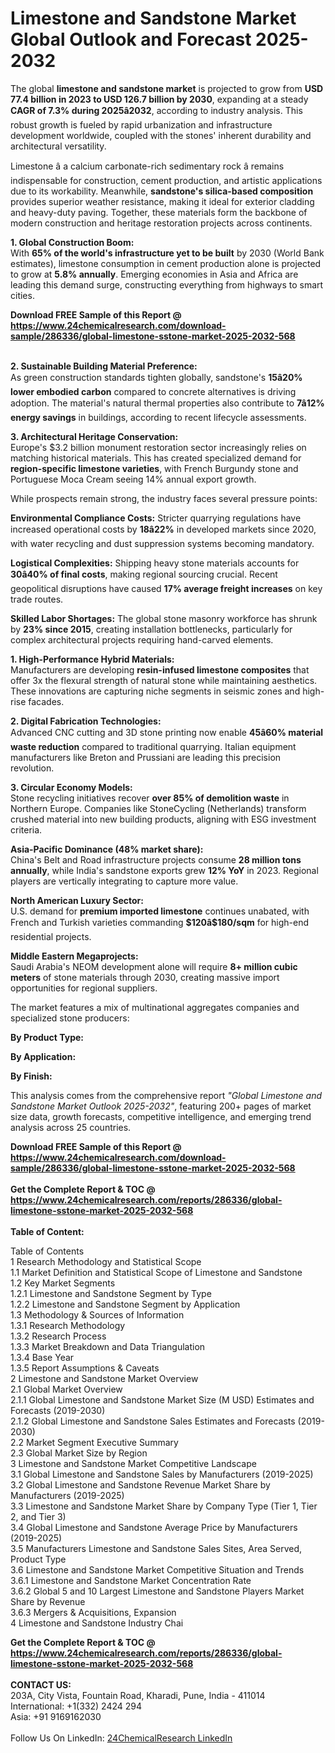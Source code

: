 <h1>Limestone and Sandstone Market Global Outlook and Forecast 2025-2032</h1><p>The global <strong>limestone and sandstone market</strong> is projected to grow from <strong>USD 77.4 billion in 2023 to USD 126.7 billion by 2030</strong>, expanding at a steady <strong>CAGR of 7.3% during 2025â2032</strong>, according to industry analysis. This robust growth is fueled by rapid urbanization and infrastructure development worldwide, coupled with the stones' inherent durability and architectural versatility.</p><p>Limestone â a calcium carbonate-rich sedimentary rock â remains indispensable for construction, cement production, and artistic applications due to its workability. Meanwhile, <strong>sandstone's silica-based composition</strong> provides superior weather resistance, making it ideal for exterior cladding and heavy-duty paving. Together, these materials form the backbone of modern construction and heritage restoration projects across continents.</p><p><strong>1. Global Construction Boom:</strong><br>
With <strong>65% of the world's infrastructure yet to be built</strong> by 2030 (World Bank estimates), limestone consumption in cement production alone is projected to grow at <strong>5.8% annually</strong>. Emerging economies in Asia and Africa are leading this demand surge, constructing everything from highways to smart cities.</p><div><b>Download FREE Sample of this Report @ 
            <a href="https://www.24chemicalresearch.com/download-sample/286336/global-limestone-sstone-market-2025-2032-568">
            https://www.24chemicalresearch.com/download-sample/286336/global-limestone-sstone-market-2025-2032-568</a></b></div><br><p><strong>2. Sustainable Building Material Preference:</strong><br>
As green construction standards tighten globally, sandstone's <strong>15â20% lower embodied carbon</strong> compared to concrete alternatives is driving adoption. The material's natural thermal properties also contribute to <strong>7â12% energy savings</strong> in buildings, according to recent lifecycle assessments.</p><p><strong>3. Architectural Heritage Conservation:</strong><br>
Europe's $3.2 billion monument restoration sector increasingly relies on matching historical materials. This has created specialized demand for <strong>region-specific limestone varieties</strong>, with French Burgundy stone and Portuguese Moca Cream seeing 14% annual export growth.</p><p>While prospects remain strong, the industry faces several pressure points:</p><p><strong>Environmental Compliance Costs:</strong> Stricter quarrying regulations have increased operational costs by <strong>18â22%</strong> in developed markets since 2020, with water recycling and dust suppression systems becoming mandatory.</p><p><strong>Logistical Complexities:</strong> Shipping heavy stone materials accounts for <strong>30â40% of final costs</strong>, making regional sourcing crucial. Recent geopolitical disruptions have caused <strong>17% average freight increases</strong> on key trade routes.</p><p><strong>Skilled Labor Shortages:</strong> The global stone masonry workforce has shrunk by <strong>23% since 2015</strong>, creating installation bottlenecks, particularly for complex architectural projects requiring hand-carved elements.</p><p><strong>1. High-Performance Hybrid Materials:</strong><br>
Manufacturers are developing <strong>resin-infused limestone composites</strong> that offer 3x the flexural strength of natural stone while maintaining aesthetics. These innovations are capturing niche segments in seismic zones and high-rise facades.</p><p><strong>2. Digital Fabrication Technologies:</strong><br>
Advanced CNC cutting and 3D stone printing now enable <strong>45â60% material waste reduction</strong> compared to traditional quarrying. Italian equipment manufacturers like Breton and Prussiani are leading this precision revolution.</p><p><strong>3. Circular Economy Models:</strong><br>
Stone recycling initiatives recover <strong>over 85% of demolition waste</strong> in Northern Europe. Companies like StoneCycling (Netherlands) transform crushed material into new building products, aligning with ESG investment criteria.</p><p><strong>Asia-Pacific Dominance (48% market share):</strong><br>
China's Belt and Road infrastructure projects consume <strong>28 million tons annually</strong>, while India's sandstone exports grew <strong>12% YoY</strong> in 2023. Regional players are vertically integrating to capture more value.</p><p><strong>North American Luxury Sector:</strong><br>
U.S. demand for <strong>premium imported limestone</strong> continues unabated, with French and Turkish varieties commanding <strong>$120â$180/sqm</strong> for high-end residential projects.</p><p><strong>Middle Eastern Megaprojects:</strong><br>
Saudi Arabia's NEOM development alone will require <strong>8+ million cubic meters</strong> of stone materials through 2030, creating massive import opportunities for regional suppliers.</p><p>The market features a mix of multinational aggregates companies and specialized stone producers:</p><p><strong>By Product Type:</strong></p><p><strong>By Application:</strong></p><p><strong>By Finish:</strong></p><p>This analysis comes from the comprehensive report <em>"Global Limestone and Sandstone Market Outlook 2025-2032"</em>, featuring 200+ pages of market size data, growth forecasts, competitive intelligence, and emerging trend analysis across 25 countries.</p><div><b>Download FREE Sample of this Report @ 
            <a href="https://www.24chemicalresearch.com/download-sample/286336/global-limestone-sstone-market-2025-2032-568">
            https://www.24chemicalresearch.com/download-sample/286336/global-limestone-sstone-market-2025-2032-568</a></b></div><br><div><b>Get the Complete Report & TOC @ 
            <a href="https://www.24chemicalresearch.com/reports/286336/global-limestone-sstone-market-2025-2032-568">
            https://www.24chemicalresearch.com/reports/286336/global-limestone-sstone-market-2025-2032-568</a></b></div><br>
            <b>Table of Content:</b><p>Table of Contents<br />
1 Research Methodology and Statistical Scope<br />
1.1 Market Definition and Statistical Scope of Limestone and Sandstone<br />
1.2 Key Market Segments<br />
1.2.1 Limestone and Sandstone Segment by Type<br />
1.2.2 Limestone and Sandstone Segment by Application<br />
1.3 Methodology & Sources of Information<br />
1.3.1 Research Methodology<br />
1.3.2 Research Process<br />
1.3.3 Market Breakdown and Data Triangulation<br />
1.3.4 Base Year<br />
1.3.5 Report Assumptions & Caveats<br />
2 Limestone and Sandstone Market Overview<br />
2.1 Global Market Overview<br />
2.1.1 Global Limestone and Sandstone Market Size (M USD) Estimates and Forecasts (2019-2030)<br />
2.1.2 Global Limestone and Sandstone Sales Estimates and Forecasts (2019-2030)<br />
2.2 Market Segment Executive Summary<br />
2.3 Global Market Size by Region<br />
3 Limestone and Sandstone Market Competitive Landscape<br />
3.1 Global Limestone and Sandstone Sales by Manufacturers (2019-2025)<br />
3.2 Global Limestone and Sandstone Revenue Market Share by Manufacturers (2019-2025)<br />
3.3 Limestone and Sandstone Market Share by Company Type (Tier 1, Tier 2, and Tier 3)<br />
3.4 Global Limestone and Sandstone Average Price by Manufacturers (2019-2025)<br />
3.5 Manufacturers Limestone and Sandstone Sales Sites, Area Served, Product Type<br />
3.6 Limestone and Sandstone Market Competitive Situation and Trends<br />
3.6.1 Limestone and Sandstone Market Concentration Rate<br />
3.6.2 Global 5 and 10 Largest Limestone and Sandstone Players Market Share by Revenue<br />
3.6.3 Mergers & Acquisitions, Expansion<br />
4 Limestone and Sandstone Industry Chai</p><div><b>Get the Complete Report & TOC @ 
            <a href="https://www.24chemicalresearch.com/reports/286336/global-limestone-sstone-market-2025-2032-568">
            https://www.24chemicalresearch.com/reports/286336/global-limestone-sstone-market-2025-2032-568</a></b></div><br><b>CONTACT US:</b><br>
            203A, City Vista, Fountain Road, Kharadi, Pune, India - 411014<br>
            International: +1(332) 2424 294<br>
            Asia: +91 9169162030 <br><br>
            Follow Us On LinkedIn: <a href="https://www.linkedin.com/company/24chemicalresearch/">24ChemicalResearch LinkedIn</a>
